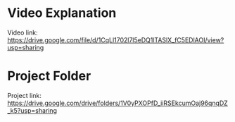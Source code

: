 # Video Explanation

Video link: https://drive.google.com/file/d/1CqLl1702l7l5eDQ1lTASlX_fC5EDlAOI/view?usp=sharing

# Project Folder

Project link: https://drive.google.com/drive/folders/1V0yPXOPfD_iiRSEkcumOaj96qnqDZ_k5?usp=sharing


